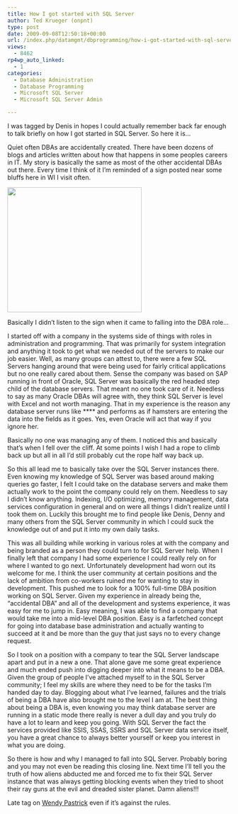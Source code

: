 ```yaml
---
title: How I got started with SQL Server
author: Ted Krueger (onpnt)
type: post
date: 2009-09-08T12:50:18+00:00
url: /index.php/datamgmt/dbprogramming/how-i-got-started-with-sql-server-1/
views:
  - 8462
rp4wp_auto_linked:
  - 1
categories:
  - Database Administration
  - Database Programming
  - Microsoft SQL Server
  - Microsoft SQL Server Admin

---
```

I was tagged by Denis in hopes I could actually remember back far enough to talk briefly on how I got started in SQL Server. So here it is…

Quiet often DBAs are accidentally created. There have been dozens of blogs and articles written about how that happens in some peoples careers in IT. My story is basically the same as most of the other accidental DBAs out there. Every time I think of it I’m reminded of a sign posted near some bluffs here in WI I visit often. 

<div class="image_block">
  <img src="/wp-content/uploads/blogs/DataMgmt//cliff.gif" alt="" title="" width="303" height="282" />
</div>

Basically I didn’t listen to the sign when it came to falling into the DBA role…
  
I started off with a company in the systems side of things with roles in administration and programming. That was primarily for system integration and anything it took to get what we needed out of the servers to make our job easier. Well, as many groups can attest to, there were a few SQL Servers hanging around that were being used for fairly critical applications but no one really cared about them. Sense the company was based on SAP running in front of Oracle, SQL Server was basically the red headed step child of the database servers. That meant no one took care of it. Needless to say as many Oracle DBAs will agree with, they think SQL Server is level with Excel and not worth managing. That in my experience is the reason any database server runs like \**** and performs as if hamsters are entering the data into the fields as it goes. Yes, even Oracle will act that way if you ignore her.
  
Basically no one was managing any of them. I noticed this and basically that’s when I fell over the cliff. At some points I wish I had a rope to climb back up but all in all I’d still probably cut the rope half way back up. 

So this all lead me to basically take over the SQL Server instances there. Even knowing my knowledge of SQL Server was based around making queries go faster, I felt I could take on the database servers and make them actually work to the point the company could rely on them. Needless to say I didn’t know anything. Indexing, I/O optimizing, memory management, data services configuration in general and on were all things I didn’t realize until I took them on. Luckily this brought me to find people like Denis, Denny and many others from the SQL Server community in which I could suck the knowledge out of and put it into my own daily tasks. 

This was all building while working in various roles at with the company and being branded as a person they could turn to for SQL Server help. When I finally left that company I had some experience I could really rely on for where I wanted to go next. Unfortunately development had worn out its welcome for me. I think the user community at certain positions and the lack of ambition from co-workers ruined me for wanting to stay in development. This pushed me to look for a 100% full-time DBA position working on SQL Server. Given my experience in already being the, “accidental DBA” and all of the development and systems experience, it was easy for me to jump in. Easy meaning, I was able to find a company that would take me into a mid-level DBA position. Easy is a farfetched concept for going into database base administration and actually wanting to succeed at it and be more than the guy that just says no to every change request.

So I took on a position with a company to tear the SQL Server landscape apart and put in a new a one. That alone gave me some great experience and much ended push into digging deeper into what it means to be a DBA. Given the group of people I’ve attached myself to in the SQL Server community; I feel my skills are where they need to be for the tasks I’m handed day to day. Blogging about what I’ve learned, failures and the trials of being a DBA have also brought me to the level I am at. The best thing about being a DBA is, even knowing you may think database server are running in a static mode there really is never a dull day and you truly do have a lot to learn and keep you going. With SQL Server the fact the services provided like SSIS, SSAS, SSRS and SQL Server data service itself, you have a great chance to always better yourself or keep you interest in what you are doing. 

So there is how and why I managed to fall into SQL Server. Probably boring and you may not even be reading this closing line. Next time I’ll tell you the truth of how aliens abducted me and forced me to fix their SQL Server instance that was always getting blocking events when they tried to shoot their ray guns at the evil and dreaded sister planet. Damn aliens!!!

Late tag on [Wendy Pastrick][1] even if it&#8217;s against the rules.

 [1]: http://www.wendyverse.blogspot.com/